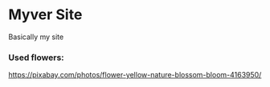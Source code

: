 # Myver Site
Basically my site

### Used flowers:
https://pixabay.com/photos/flower-yellow-nature-blossom-bloom-4163950/
